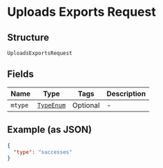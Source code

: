 
# Uploads Exports Request

## Structure

`UploadsExportsRequest`

## Fields

| Name | Type | Tags | Description |
|  --- | --- | --- | --- |
| `mtype` | [`TypeEnum`](../../doc/models/type-enum.md) | Optional | - |

## Example (as JSON)

```json
{
  "type": "successes"
}
```

